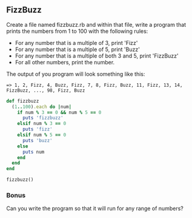## FizzBuzz

Create a file named fizzbuzz.rb and within that file, write a program that prints the numbers from 1 to 100 with the following rules:  
* For any number that is a multiple of 3, print 'Fizz'
* For any number that is a multiple of 5, print 'Buzz'
* For any number that is a multiple of both 3 and 5, print 'FizzBuzz'
* For all other numbers, print the number.

The output of you program will look something like this:
```
=> 1, 2, Fizz, 4, Buzz, Fizz, 7, 8, Fizz, Buzz, 11, Fizz, 13, 14, FizzBuzz, ..., 98, Fizz, Buzz
```

```ruby
def fizzbuzz
  (1..100).each do |num|
    if num % 3 == 0 && num % 5 == 0
      puts 'fizzbuzz'
    elsif num % 3 == 0
      puts 'fizz'
    elsif num % 5 == 0
      puts 'buzz'
    else
      puts num
    end
  end
end

fizzbuzz()
```

### Bonus
Can you write the program so that it will run for any range of numbers?
